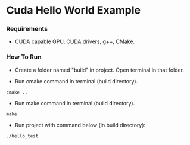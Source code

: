 # Cuda Hello World Example


### Requirements
- CUDA capable GPU, CUDA drivers, g++, CMake.

### How To Run
- Create a folder named "build" in project. Open terminal in that folder.

- Run cmake command in terminal (build directory).
```shell
cmake ..
```

- Run make command in terminal (build directory).
```shell
make
```

- Run project with command below (in build directory):
```shell
./hello_test
```
